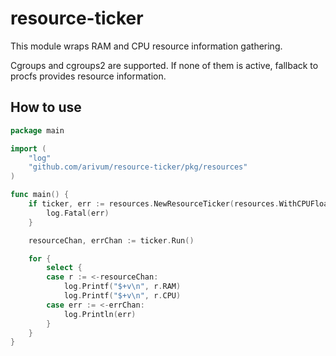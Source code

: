 # resource-ticker

This module wraps RAM and CPU resource information gathering.

Cgroups and cgroups2 are supported. If none of them is active, fallback to procfs provides resource information.


## How to use

```go
package main

import (
    "log"
    "github.com/arivum/resource-ticker/pkg/resources"
)

func main() {
    if ticker, err := resources.NewResourceTicker(resources.WithCPUFloatingAvg(1)); err != nil {
        log.Fatal(err)
    }

    resourceChan, errChan := ticker.Run()

    for {
		select {
		case r := <-resourceChan:
			log.Printf("$+v\n", r.RAM)
			log.Printf("$+v\n", r.CPU)
		case err := <-errChan:
			log.Println(err)
		}
	}
}
```